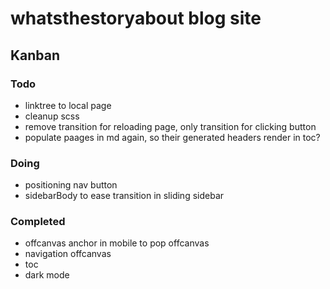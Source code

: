 # whatsthestoryabout blog site

## Kanban

### Todo

- linktree to local page
- cleanup scss
- remove transition for reloading page, only transition for clicking button
- populate paages in md again, so their generated headers render in toc?

### Doing

- positioning nav button
- sidebarBody to ease transition in sliding sidebar

### Completed

- offcanvas anchor in mobile to pop offcanvas
- navigation offcanvas
- toc
- dark mode

<!--
### Archived

-

-->
